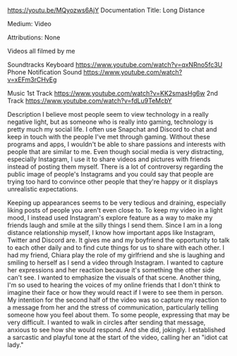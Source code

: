 https://youtu.be/MQyozws6AjY
Documentation
Title: Long Distance

Medium: Video

Attributions: None

Videos all filmed by me

Soundtracks
Keyboard https://www.youtube.com/watch?v=qxNRno5fc3U
Phone Notification Sound https://www.youtube.com/watch?v=xEFm3rCHvEg 
 
Music
1st Track https://www.youtube.com/watch?v=KK2smasHg6w
2nd Track https://www.youtube.com/watch?v=fdLu9TeMcbY


Description
I believe most people seem to view technology in a really negative light, but as someone who is really into gaming, technology is pretty much my social life.
I often use Snapchat and Discord to chat and keep in touch with the people I've met through gaming. Without these programs and apps, I wouldn't be able to share passions and interests with people that are similar to me. 
Even though social media is very distracting, especially Instagram, I use it to share videos and pictures with friends instead of posting them myself. 
There is a lot of controversy regarding the public image of people's Instagrams and you could say that people are trying too hard to convince other people that they're happy or it displays unrealistic expectations.

Keeping up appearances seems to be very tedious and draining, especially liking posts of people you aren't even close to. To keep my video in a light mood, I instead used Instagram's explore feature as a way to make my friends laugh and smile at the silly things I send them.
Since I am in a long distance relationship myself, I know how important apps like Instagram, Twitter and Discord are. It gives me and my boyfriend the opportunity to talk to each other daily and to find cute things for us to share with each other.
I had my friend, Chiara play the role of my girlfriend and she is laughing and smiling to herself as I send a video through Instagram. I wanted to capture her expressions and her reaction because it's something the other side can't see.
I wanted to emphasize the visuals of that scene. Another thing, I'm so used to hearing the voices of my online friends that I don't think to imagine their face or how they would react if I were to see them in person.
My intention for the second half of the video was so capture my reaction to a message from her and the stress of communication, particularly telling someone how you feel about them. To some people, expressing that may be very difficult.
I wanted to walk in circles after sending that message, anxious to see how she would respond. And she did, jokingly. I established a sarcastic and playful tone at the start of the video, calling her an "idiot cat lady." 
